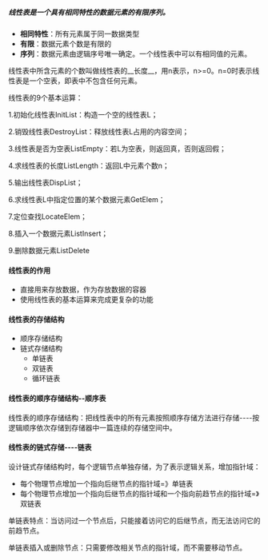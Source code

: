 ##### 线性表是一个具有相同特性的数据元素的有限序列。

* __相同特性__：所有元素属于同一数据类型
* __有限__：数据元素个数是有限的
* __序列__：数据元素由逻辑序号唯一确定。一个线性表中可以有相同值的元素。

线性表中所含元素的个数叫做线性表的__长度__，用n表示，n>=0。n=0时表示线性表是一个空表，即表中不包含任何元素。

线性表的9个基本运算：

1.初始化线性表InitList：构造一个空的线性表L；

2.销毁线性表DestroyList：释放线性表L占用的内容空间；

3.线性表是否为空表ListEmpty：若L为空表，则返回真，否则返回假；

4.求线性表的长度ListLength：返回L中元素个数n；

5.输出线性表DispList；

6.求线性表L中指定位置的某个数据元素GetElem；

7.定位查找LocateElem；

8.插入一个数据元素ListInsert；

9.删除数据元素ListDelete

#### 线性表的作用

* 直接用来存放数据，作为存放数据的容器
* 使用线性表的基本运算来完成更复杂的功能

#### 线性表的存储结构

* 顺序存储结构
* 链式存储结构
  * 单链表
  * 双链表
  * 循环链表

#### 线性表的顺序存储结构--顺序表

线性表的顺序存储结构：把线性表中的所有元素按照顺序存储方法进行存储----按逻辑顺序依次存储到存储器中一篇连续的存储空间中。

#### 线性表的链式存储----链表

设计链式存储结构时，每个逻辑节点单独存储，为了表示逻辑关系，增加指针域：

* 每个物理节点增加一个指向后继节点的指针域=》单链表
* 每个物理节点增加一个指向后继节点的指针域和一个指向前趋节点的指针域=》双链表

单链表特点：当访问过一个节点后，只能接着访问它的后继节点，而无法访问它的前趋节点。

单链表插入或删除节点：只需要修改相关节点的指针域，而不需要移动节点。